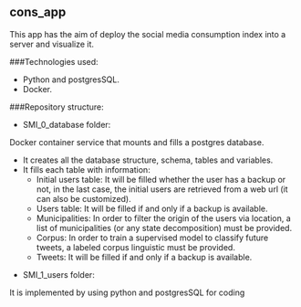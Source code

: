 ## cons_app

This app has the aim of deploy the social media consumption index into a server and visualize it.

###Technologies used:

 - Python and postgresSQL.
 - Docker.

###Repository structure:

* SMI_0_database folder:

 Docker container service that mounts and fills a postgres database.

  - It creates all the database structure, schema, tables and variables.
  - It fills each table with information:
    - Initial users table: It will be filled whether the user has a backup or not, in the last case, the initial users are retrieved from a web url (it can also be customized).
    - Users table: It will be filled if and only if a backup is available.
    - Municipalities: In order to filter the origin of the users via location, a list of municipalities (or any state decomposition) must be provided.
    - Corpus: In order to train a supervised model to classify future tweets, a labeled corpus linguistic must be provided.
    - Tweets: It will be filled if and only if a backup is available.

* SMI_1_users folder:



It is implemented by using python and postgresSQL for coding 
